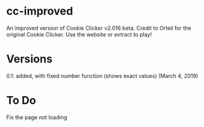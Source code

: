 # cc-improved
An improved version of Cookie Clicker v2.016 beta. Credit to Orteil for the original Cookie Clicker. Use the website or extract to play!
# Versions
0.1: added, with fixed number function (shows exact values) (March 4, 2019)
# To Do
Fix the page not loading
